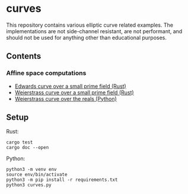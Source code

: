 # curves

This repository contains various elliptic curve related examples. The implementations are not side-channel resistant, are not performant, and should not be used for anything other than educational purposes.

## Contents

### Affine space computations

* [Edwards curve over a small prime field (Rust)](src/edwards.rs)
* [Weierstrass curve over a small prime field (Rust)](src/weierstrass.rs)
* [Weierstrass curve over the reals (Python)](curves.py)

## Setup

Rust:

```
cargo test
cargo doc --open
```

Python:

```
python3 -m venv env
source env/bin/activate
python3 -m pip install -r requirements.txt
python3 curves.py
```
